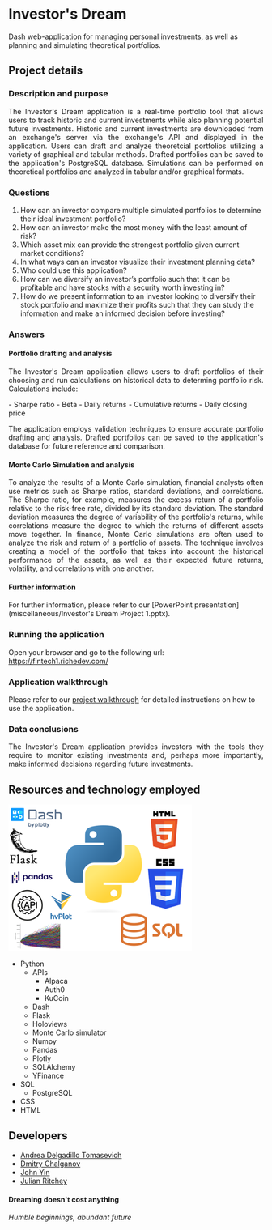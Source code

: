 # Investor's Dream
Dash web-application for managing personal investments, as well as planning and simulating theoretical portfolios.

## Project details
### Description and purpose
<p align="justify">The Investor's Dream application is a real-time portfolio tool that allows users to track historic and current investments while also planning potential future investments. Historic and current investments are downloaded from an exchange's server via the exchange's API and displayed in the application. Users can draft and analyze theoretcial portfolios utilizing a variety of graphical and tabular methods. Drafted portfolios can be saved to the application's PostgreSQL database. Simulations can be performed on theoretical portfolios and analyzed in tabular and/or graphical formats.</p>
    
### Questions
1. How can an investor compare multiple simulated portfolios to determine their ideal investment portfolio?
2. How can an investor make the most money with the least amount of risk?
3. Which asset mix can provide the strongest portfolio given current market conditions?
4. In what ways can an investor visualize their investment planning data?
5. Who could use this application?
6. How can we diversify an investor’s portfolio such that it can be profitable and have stocks with a security worth investing in?
7. How do we present information to an investor looking to diversify their stock portfolio and maximize their profits such that they can study the information and make an informed decision before investing?

### Answers
#### Portfolio drafting and analysis
<p align="justify">The Investor's Dream application allows users to draft portfolios of their choosing and run calculations on historical data to determing portfolio risk. Calculations include:</p>  
- Sharpe ratio  
- Beta  
- Daily returns  
- Cumulative returns  
- Daily closing price  
    
<p align="justify">The application employs validation techniques to ensure accurate portfolio drafting and analysis. Drafted portfolios can be saved to the application's database for future reference and comparison.</p>

#### Monte Carlo Simulation and analysis
<p align="justify">To analyze the results of a Monte Carlo simulation, financial analysts often use metrics such as Sharpe ratios, standard deviations, and correlations. The Sharpe ratio, for example, measures the excess return of a portfolio relative to the risk-free rate, divided by its standard deviation. The standard deviation measures the degree of variability of the portfolio's returns, while correlations measure the degree to which the returns of different assets move together. In finance, Monte Carlo simulations are often used to analyze the risk and return of a portfolio of assets. The technique involves creating a model of the portfolio that takes into account the historical performance of the assets, as well as their expected future returns, volatility, and correlations with one another.</p>

#### Further information
For further information, please refer to our [PowerPoint presentation](miscellaneous/Investor's Dream Project 1.pptx).

### Running the application
Open your browser and go to the following url:  
https://fintech1.richedev.com/

### Application walkthrough
Please refer to our [project walkthrough](project_walkthrough) for detailed instructions on how to use the application.

### Data conclusions
<p align="justify">The Investor's Dream application provides investors with the tools they require to monitor existing investments and, perhaps more importantly, make informed decisions regarding future investments.</p>

## Resources and technology employed
![Tools used](miscellaneous/tools_used.png)  
- Python
  - APIs
    - Alpaca
    - Auth0
    - KuCoin
  - Dash
  - Flask
  - Holoviews
  - Monte Carlo simulator
  - Numpy
  - Pandas
  - Plotly
  - SQLAlchemy
  - YFinance
- SQL
  - PostgreSQL
- CSS
- HTML

## Developers
- [Andrea Delgadillo Tomasevich](https://github.com/visionaryspirit)
- [Dmitry Chalganov](https://github.com/Imbadimasa)
- [John Yin](https://github.com/Ziqiangyin)
- [Julian Ritchey](https://github.com/julianritchey)
    
#### Dreaming doesn't cost anything
*Humble beginnings, abundant future*


